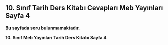 ## 10. Sınıf Tarih Ders Kitabı Cevapları Meb Yayınları Sayfa 4

**Bu sayfada soru bulunmamaktadır.**

**10. Sınıf Meb Yayınları Tarih Ders Kitabı Sayfa 4**